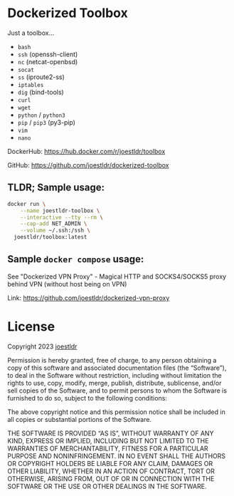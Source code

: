 # Dockerized Toolbox

Just a toolbox...

- `bash`
- `ssh` (openssh-client)
- `nc` (netcat-openbsd)
- `socat`
- `ss` (iproute2-ss)
- `iptables`
- `dig` (bind-tools)
- `curl`
- `wget`
- `python` / `python3`
- `pip` / `pip3` (py3-pip)
- `vim`
- `nano`

DockerHub: https://hub.docker.com/r/joestldr/toolbox

GitHub: https://github.com/joestldr/dockerized-toolbox

## TLDR; Sample usage:

```bash
docker run \
    --name joestldr-toolbox \
    --interactive --tty --rm \
    --cap-add NET_ADMIN \
    --volume ~/.ssh:/ssh \
  joestldr/toolbox:latest
```

## Sample `docker compose` usage:

See "Dockerized VPN Proxy" - Magical HTTP and SOCKS4/SOCKS5 proxy behind VPN (without host being on VPN)

Link: https://github.com/joestldr/dockerized-vpn-proxy

# License

Copyright 2023 [joestldr](https://joestldr.com)

Permission is hereby granted, free of charge, to any person obtaining a copy of this software and associated documentation files (the “Software”), to deal in the Software without restriction, including without limitation the rights to use, copy, modify, merge, publish, distribute, sublicense, and/or sell copies of the Software, and to permit persons to whom the Software is furnished to do so, subject to the following conditions:

The above copyright notice and this permission notice shall be included in all copies or substantial portions of the Software.

THE SOFTWARE IS PROVIDED “AS IS”, WITHOUT WARRANTY OF ANY KIND, EXPRESS OR IMPLIED, INCLUDING BUT NOT LIMITED TO THE WARRANTIES OF MERCHANTABILITY, FITNESS FOR A PARTICULAR PURPOSE AND NONINFRINGEMENT. IN NO EVENT SHALL THE AUTHORS OR COPYRIGHT HOLDERS BE LIABLE FOR ANY CLAIM, DAMAGES OR OTHER LIABILITY, WHETHER IN AN ACTION OF CONTRACT, TORT OR OTHERWISE, ARISING FROM, OUT OF OR IN CONNECTION WITH THE SOFTWARE OR THE USE OR OTHER DEALINGS IN THE SOFTWARE.
